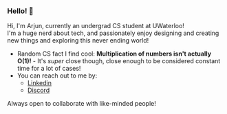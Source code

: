### Hello! 👋

<!--
**asterbot/asterbot** is a ✨ _special_ ✨ repository because its `README.md` (this file) appears on your GitHub profile.

Here are some ideas to get you started:

- 🔭 I’m currently working on ...
- 🌱 I’m currently learning ...
- 👯 I’m looking to collaborate on ...
- 🤔 I’m looking for help with ...
- 💬 Ask me about ...
- 📫 How to reach me: ...
- 😄 Pronouns: ...
- ⚡ Fun fact: ...

[![GitHub Streak](https://github-readme-streak-stats.herokuapp.com/?user=asterbot&show_icons=true&theme=dark)](https://git.io/streak-stats)
<br>![trophies](https://github-profile-trophy.vercel.app/?username=asterbot&theme=onestar&column=4&margin-w=10&margin-h=10)  
<br>![My GitHub stats](https://github-readme-stats.vercel.app/api?username=asterbot&show_icons=true&theme=dark)
<br>[![Top Langs](https://github-readme-stats.vercel.app/api/top-langs/?username=asterbot&show_icons=true&theme=dark)](https://github.com/asterbot/github-readme-stats)

- 💬 Reach me on discord
<br> ![asterbot#6439](https://dcbadge.vercel.app/api/shield/377810036669415425?compact=true)
Hi, I'm Arjun and I'm a current undergraduate student studying CS@University of Waterloo<br>
- ⚡ Fun fact: Multiplication isn't actually O(1) [it's super close though]
- How to reach me: <br>
  I'm always looking for opportunities to connect and collaborate with like-minded individuals! <br>
  You can reach me via [Linkedin](https://www.linkedin.com/in/arjun-sodhi/) or [Discord](https://discordapp.com/users/377810036669415425)
  

-->
Hi, I'm Arjun, currently an undergrad CS student at UWaterloo! \
I'm a huge nerd about tech, and passionately enjoy designing and creating new things and exploring this never ending world!
- Random CS fact I find cool: **Multiplication of numbers isn't actually O(1)!** - It's _super_ close though, close enough to be considered constant time for a lot of cases! 
- You can reach out to me by:
  - [Linkedin](https://www.linkedin.com/in/arjun-sodhi/)
  - [Discord](https://discordapp.com/users/377810036669415425)

Always open to collaborate with like-minded people!
